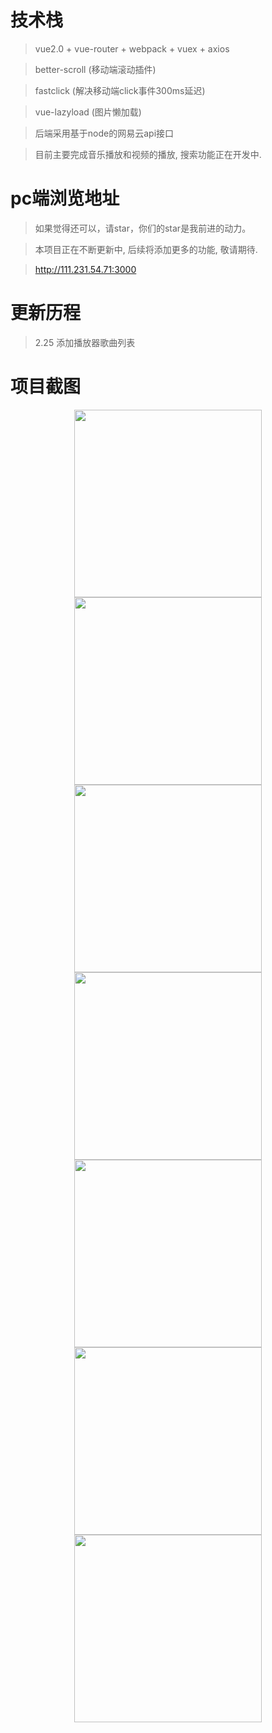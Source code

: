 # 技术栈

> vue2.0 + vue-router + webpack + vuex + axios

> better-scroll (移动端滚动插件)

> fastclick (解决移动端click事件300ms延迟)

> vue-lazyload (图片懒加载)

> 后端采用基于node的网易云api接口

> 目前主要完成音乐播放和视频的播放, 搜索功能正在开发中.



# pc端浏览地址
> 如果觉得还可以，请star，你们的star是我前进的动力。

> 本项目正在不断更新中, 后续将添加更多的功能, 敬请期待.

> http://111.231.54.71:3000

# 更新历程

> 2.25 添加播放器歌曲列表

# 项目截图

<div  align="center">    
  <img src="screenshots/Screenshot1.png" width = "300"/><br/>  
  <img src="screenshots/Screenshot2.png" width = "300"/><br/>  
  <img src="screenshots/Screenshot3.png" width = "300"/><br/>  
  <img src="screenshots/Screenshot4.png" width = "300"/><br/>  
  <img src="screenshots/Screenshot5.png" width = "300"/><br/>  
  <img src="screenshots/Screenshot6.png" width = "300"/><br/>  
  <img src="screenshots/Screenshot7.png" width = "300"/><br/>  
</div>
